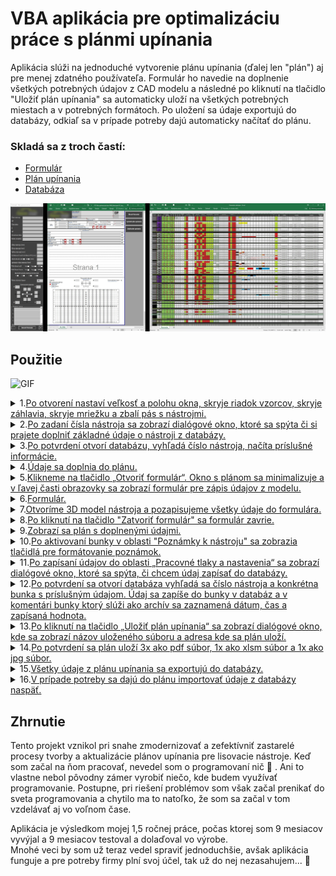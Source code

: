 # VBA aplikácia pre optimalizáciu práce s plánmi upínania

Aplikácia slúži na jednoduché vytvorenie plánu upínania (ďalej len "plán") aj pre menej zdatného používateľa. Formulár ho navedie na doplnenie všetkých potrebných údajov z CAD modelu a následné po kliknutí na tlačidlo "Uložiť plán upínania" sa automaticky uloží na všetkých potrebných miestach a v potrebných formátoch. Po uložení sa údaje exportujú do databázy, odkiaľ sa v prípade potreby dajú automaticky načítať do plánu.  

### Skladá sa z troch častí:  
- [Formulár](https://github.com/AdamVavro/VBA-project1/blob/KT05_05/Screenshots/06.%20Formul%C3%A1r.jpg)
- [Plán upínania](https://github.com/AdamVavro/VBA-project1/blob/KT05_05/Screenshots/01.%20Pr%C3%A1zdny%20pl%C3%A1n%20up%C3%ADnania.jpg)
- [Databáza](https://github.com/AdamVavro/VBA-project1/blob/KT05_05/Screenshots/27.2%20Datab%C3%A1za.jpg)


![Alternatívny text](https://github.com/AdamVavro/VBA-project1/blob/KT05_05/Screenshots/00.%20Komplet.jpg)


<!--1.TEST__________________________________________________________________________________________________________________-->

<!--<details><summary>1.<ins>TEST</ins></summary>
	
![SCRENSHOT](https://github.com/AdamVavro/VBA-project1/blob/KT05_05/Screenshots/%C5%A4ahovka/01.%20Pr%C3%A1zdny%20pl%C3%A1n%20up%C3%ADnania.jpg)
<details><summary>kód</summary>

![CODE](https://github.com/AdamVavro/VBA-project1/blob/KT05_05/Code/Code%20screenshots/01.%20Po%20otvoren%C3%AD%20nastav%C3%AD%20ve%C4%BEkos%C5%A5%20okna.jpg)
</details>
 
---
</details>-->

## Použitie

![GIF]()
<!--1._________________________________________________________________________________________________________________________________________________________________________________________________-->
<details><summary>1.<ins>Po otvorení nastaví veľkosť a polohu okna, skryje riadok vzorcov, skryje záhlavia, skryje mriežku a zbalí pás s nástrojmi.</ins></summary>

![SCRENSHOT](https://github.com/AdamVavro/VBA-project1/blob/KT05_05/Screenshots/01.%20Pr%C3%A1zdny%20pl%C3%A1n%20up%C3%ADnania.jpg)
<details><summary>kód</summary>

![CODE](https://github.com/AdamVavro/VBA-project1/blob/KT05_05/Code/Code%20screenshots/01.%20Po%20otvoren%C3%AD%20nastav%C3%AD%20ve%C4%BEkos%C5%A5%20okna.jpg)
</details>

---
</details>
<!--1.	[Po otvorení nastaví veľkosť a polohu okna, skryje riadok vzorcov, skryje záhlavia, skryje mriežku a zbalí pás s nástrojmi.](https://github.com/AdamVavro/VBA-project1/blob/KT05_05/Screenshots/%C5%A4ahovka/01.%20Pr%C3%A1zdny%20pl%C3%A1n%20up%C3%ADnania.jpg)<details><summary>Kód</summary>![Alternatívny text](https://github.com/AdamVavro/VBA-project1/blob/KT05_05/Code/Code%20screenshots/01.%20Po%20otvoren%C3%AD%20nastav%C3%AD%20ve%C4%BEkos%C5%A5%20okna.jpg)</details>-->

<!--2._________________________________________________________________________________________________________________________________________________________________________________________________-->
<details><summary>2.<ins>Po zadaní čísla nástroja sa zobrazí dialógové okno, ktoré sa spýta či si prajete doplniť základné údaje o nástroji z databázy.</ins></summary>

![SCRENSHOT](https://github.com/AdamVavro/VBA-project1/blob/KT05_05/Screenshots/02.%20Doplni%C5%A5%20%C3%BAdaje.jpg)
<details><summary>kód</summary>

![CODE](https://github.com/AdamVavro/VBA-project1/blob/KT05_05/Code/Code%20screenshots/02.%20%C4%8C%C3%ADslo%20n%C3%A1stroja.jpg)
</details>

---
</details>	 
<!--2.	[Po zadaní čísla nástroja sa zobrazí dialógové okno, ktoré sa spýta či si prajete doplniť základné údaje o nástroji z databázy.](https://github.com/AdamVavro/VBA-project1/blob/KT05_05/Screenshots/%C5%A4ahovka/02.%20Doplni%C5%A5%20%C3%BAdaje.jpg)<details><summary>Kód</summary>![Alternatívny text](https://github.com/AdamVavro/VBA-project1/blob/KT05_05/Code/Code%20screenshots/02.%20%C4%8C%C3%ADslo%20n%C3%A1stroja.jpg)</details>-->

<!--3._________________________________________________________________________________________________________________________________________________________________________________________________-->
<details><summary>3.<ins>Po potvrdení otvorí databázu, vyhľadá číslo nástroja, načíta príslušné informácie.</ins></summary>

![SCRENSHOT](https://github.com/AdamVavro/VBA-project1/blob/KT05_05/Screenshots/03.%20Na%C4%8D%C3%ADtanie%20%C3%BAdajov%20z%20datab%C3%A1zy.jpg)
<details><summary>kód</summary>

![CODE](https://github.com/AdamVavro/VBA-project1/blob/KT05_05/Code/Code%20screenshots/03.-04.%20Na%C4%8D%C3%ADta%20%C3%BAdaje%20z%20datab%C3%A1zy%20a%20dopln%C3%AD%20do%20pl%C3%A1nu.jpg)
</details>

---
</details>

<!--3.	[Po potvrdení otvorí databázu, vyhľadá číslo nástroja, načíta príslušné informácie.](https://github.com/AdamVavro/VBA-project1/blob/KT05_05/Screenshots/%C5%A4ahovka/03.%20Na%C4%8D%C3%ADtanie%20%C3%BAdajov%20z%20datab%C3%A1zy.jpg)<details><summary>Kód</summary>![Alternatívny text](https://github.com/AdamVavro/VBA-project1/blob/KT05_05/Code/Code%20screenshots/03.-04.%20Na%C4%8D%C3%ADta%20%C3%BAdaje%20z%20datab%C3%A1zy%20a%20dopln%C3%AD%20do%20pl%C3%A1nu.jpg)</details>-->

<!--4._________________________________________________________________________________________________________________________________________________________________________________________________-->
<details><summary>4.<ins>Údaje sa doplnia do plánu.</ins></summary>

![SCRENSHOT](https://github.com/AdamVavro/VBA-project1/blob/KT05_05/Screenshots/04.%20Automatick%C3%A9%20doplnenie%20%C3%BAdajov.jpg)
<details><summary>kód</summary>

![CODE](https://github.com/AdamVavro/VBA-project1/blob/KT05_05/Code/Code%20screenshots/03.-04.%20Na%C4%8D%C3%ADta%20%C3%BAdaje%20z%20datab%C3%A1zy%20a%20dopln%C3%AD%20do%20pl%C3%A1nu.jpg)
</details>

---
</details>

<!--4.	[Údaje sa doplnia do plánu.](https://github.com/AdamVavro/VBA-project1/blob/KT05_05/Screenshots/%C5%A4ahovka/04.%20Automatick%C3%A9%20doplnenie%20%C3%BAdajov.jpg)<details><summary>Kód</summary>![Alternatívny text](https://github.com/AdamVavro/VBA-project1/blob/KT05_05/Code/Code%20screenshots/03.-04.%20Na%C4%8D%C3%ADta%20%C3%BAdaje%20z%20datab%C3%A1zy%20a%20dopln%C3%AD%20do%20pl%C3%A1nu.jpg)</details>-->

<!--5._________________________________________________________________________________________________________________________________________________________________________________________________-->
<details><summary>5.<ins>Klikneme na tlačidlo „Otvoriť formulár“. Okno s plánom sa minimalizuje a v ľavej časti obrazovky sa zobrazí formulár pre zápis údajov z modelu.</ins></summary>

![SCRENSHOT](https://github.com/AdamVavro/VBA-project1/blob/KT05_05/Screenshots/05.%20Tla%C4%8Didlo%20otvori%C5%A5%20formul%C3%A1r.jpg)
<details><summary>kód</summary>

![CODE](https://github.com/AdamVavro/VBA-project1/blob/KT05_05/Code/Code%20screenshots/05.%20Tla%C4%8Didlo%20Otvori%C5%A5%20formul%C3%A1r.jpg)
</details>

---
</details>


<!--5.	[Klikneme na tlačidlo „Otvoriť formulár“. Okno s plánom sa minimalizuje a v ľavej časti obrazovky sa zobrazí formulár pre zápis údajov z modelu.](https://github.com/AdamVavro/VBA-project1/blob/KT05_05/Screenshots/%C5%A4ahovka/05.%20Tla%C4%8Didlo%20otvori%C5%A5%20formul%C3%A1r.jpg)<details><summary>Kód</summary>![Alternatívny text](https://github.com/AdamVavro/VBA-project1/blob/KT05_05/Code/Code%20screenshots/05.%20Tla%C4%8Didlo%20Otvori%C5%A5%20formul%C3%A1r.jpg)</details>-->

<!--6._________________________________________________________________________________________________________________________________________________________________________________________________-->
<details><summary>6.<ins>Formulár.</ins></summary>

![SCRENSHOT](https://github.com/AdamVavro/VBA-project1/blob/KT05_05/Screenshots/06.%20Formul%C3%A1r.jpg)
<details><summary>kód</summary>

[UserForm1.frm](https://github.com/AdamVavro/VBA-project1/blob/KT05_05/Code/Formulare/UserForm1.frm)
</details>

---
</details>


<!--6.	[Formulár.]()<details><summary>Kód</summary>![Alternatívny text]()</details>-->

<!--7._________________________________________________________________________________________________________________________________________________________________________________________________-->
<details><summary>7.<ins>Otvoríme 3D model nástroja a pozapisujeme všetky údaje do formulára.</ins></summary>

<!--![SCRENSHOT](https://github.com/AdamVavro/VBA-project1/blob/KT05_05/Screenshots/%C5%A4ahovka/07.%20Otvorenie%20CAD%20modelu.jpg)-->

<!--_________________________________________________________7.1_________________________________________________________________-->
<details><summary>7.1 Rozmery nástroja D, Š, V.</summary>

![SCRENSHOT](https://github.com/AdamVavro/VBA-project1/blob/KT05_05/Screenshots/08.%20Rozmery%20n%C3%A1stroja.jpg)
<details><summary>kód</summary>

![CODE](https://github.com/AdamVavro/VBA-project1/blob/KT05_05/Code/Code%20screenshots/08.%20Rozmery%20n%C3%A1stroja.jpg)
</details>

---
</details>
<!--_____________________________________________________________________________________________________________________________-->
<!--_________________________________________________________7.2__________________________________________________________________-->
<details><summary>7.2 Vzdialenosť medzi drážkami.</summary>

![SCRENSHOT](https://github.com/AdamVavro/VBA-project1/blob/KT05_05/Screenshots/09.Vzdialenos%C5%A5%20medzi%20dr%C3%A1%C5%BEkami.jpg)
<details><summary>kód</summary>

![CODE](https://github.com/AdamVavro/VBA-project1/blob/KT05_05/Code/Code%20screenshots/09.%20Vzdialenos%C5%A5%20medzi%20obl%C3%BAkmi..jpg)
</details>

---
</details>
<!--_____________________________________________________________________________________________________________________________-->
<!--_________________________________________________________7.3__________________________________________________________________-->
<details><summary>7.3 Zdvih GDF(OB).</summary>

![SCRENSHOT](https://github.com/AdamVavro/VBA-project1/blob/KT05_05/Screenshots/10.%20GDF(OB).jpg)
<details><summary>kód</summary>

![CODE](https://github.com/AdamVavro/VBA-project1/blob/KT05_05/Code/Code%20screenshots/10.%20Zdvih%20GDF(OB).jpg)
</details>

---
</details>
<!--_____________________________________________________________________________________________________________________________-->
<!--_________________________________________________________7.4__________________________________________________________________-->
<details><summary>7.4 Upínacia výška nástroja.</summary>

![SCRENSHOT](https://github.com/AdamVavro/VBA-project1/blob/KT05_05/Screenshots/11.%20Up%C3%ADnacia%20v%C3%BD%C5%A1ka%20n%C3%A1stroja.jpg)
<details><summary>kód</summary>

![CODE](https://github.com/AdamVavro/VBA-project1/blob/KT05_05/Code/Code%20screenshots/11.%20Up%C3%ADnacia%20v%C3%BD%C5%A1ka%20n8stroja.jpg)
</details>

---
</details>
<!--_____________________________________________________________________________________________________________________________-->
<!--_________________________________________________________7.5__________________________________________________________________-->
<details><summary>7.5 Prítomnosť pridržiavača alebo GDF a možnosť upnutia do lisov PWS.</summary>

![SCRENSHOT](https://github.com/AdamVavro/VBA-project1/blob/KT05_05/Screenshots/12.%20Pr%C3%ADtomnos%C5%A5%20pridr%C5%BEiava%C4%8Dov%20alebo%20GDF%20a%20mo%C5%BEnos%C5%A5%20upnutia%20do%20lisov%20PWS.jpg)
<details><summary>kód</summary>

![CODE](https://github.com/AdamVavro/VBA-project1/blob/KT05_05/Code/Code%20screenshots/12.%2C%2013.%20Pr%C3%ADtomnos%C5%A5%20pridr%C5%BEiava%C4%8Dov%2C%20mo%C5%BEnos%C5%A5%20upnutia.jpg)
</details>

---
</details>
<!--_____________________________________________________________________________________________________________________________-->
<!--_________________________________________________________7.6__________________________________________________________________-->
<details><summary>7.6 Dialógové okno „Prajete si vyznačiť pozíciu tlačných čapov?“.</summary>

![SCRENSHOT](https://github.com/AdamVavro/VBA-project1/blob/KT05_05/Screenshots/13.%20Prajete%20si%20vyzna%C4%8Di%C5%A5%20poz%C3%ADciu%20%C4%8Dapov.jpg)
<details><summary>kód</summary>

![CODE](https://github.com/AdamVavro/VBA-project1/blob/KT05_05/Code/Code%20screenshots/12.1%20Prajete%20si%20vyzna%C4%8Di%C5%A5%20poz%C3%ADciu%20tla%C4%8Dn%C3%BDch%20%C4%8Dapov.jpg)
</details>

---
</details>
<!--_____________________________________________________________________________________________________________________________-->
<!--_________________________________________________________7.7__________________________________________________________________-->
<details><summary>7.7 Po potvrdení sa formulár zatvorí okno s plánom zmení rozmer a presunie sa vľavo dole a zobrazí raster stola. Po aktivovaní bunky v rastri stola sa zobrazia tlačidlá „Centrovanie“, „Tlačný čap“, „Voľné miesto“, „OK“.</summary>

![SCRENSHOT](https://github.com/AdamVavro/VBA-project1/blob/KT05_05/Screenshots/14.%20Zobrazenie%20tla%C4%8Didiel%20a%20okna%20pre%20vyzna%C4%8Denie%20poz%C3%ADcie%20.jpg)
<details><summary>kód</summary>

![CODE](https://github.com/AdamVavro/VBA-project1/blob/KT05_05/Code/Code%20screenshots/14.%2C%2015.%2C%2016.%20Raster%20stola%2C%20tla%C4%8Didl%C3%A1%20rastra%2C%20n%C3%A1vrat.jpg)
</details>

---
</details>
<!--_____________________________________________________________________________________________________________________________-->
<!--_________________________________________________________7.8__________________________________________________________________-->
<details><summary>7.8 Pomocou zobrazených tlačidiel sa vyznačia pozície tlačných čapov.</summary>

![SCRENSHOT](https://github.com/AdamVavro/VBA-project1/blob/KT05_05/Screenshots/15.%20Vyzna%C4%8Denie%20poz%C3%ADcie%20%C4%8Dapov%2C%20potvrdit%20OK.jpg)
<details><summary>kód</summary>

![CODE](https://github.com/AdamVavro/VBA-project1/blob/KT05_05/Code/Code%20screenshots/15.%20Tla%C4%8Didl%C3%A1%20rastra.jpg)
</details>

---
</details>
<!--_____________________________________________________________________________________________________________________________-->
<!--_________________________________________________________7.9__________________________________________________________________-->
<details><summary>7.9 Keď je všetko vyznačené pomocou tlačidla „OK“ sa okno zavrie a opäť sa zobrazí formulár.</summary>

![SCRENSHOT](https://github.com/AdamVavro/VBA-project1/blob/KT05_05/Screenshots/16.%20N%C3%A1vrat%20do%20formul%C3%A1ra.jpg)
<details><summary>kód</summary>

![CODE](https://github.com/AdamVavro/VBA-project1/blob/KT05_05/Code/Code%20screenshots/16.%20Tla%C4%8Didlo%20OK.jpg)
</details>

---
</details>
<!--_____________________________________________________________________________________________________________________________-->
<!--_________________________________________________________7.10__________________________________________________________________-->
<details><summary>7.10 Priemer centrovania.</summary>

![SCRENSHOT](https://github.com/AdamVavro/VBA-project1/blob/KT05_05/Screenshots/17.%20Priemer%20centrovania.jpg)
<details><summary>kód</summary>

</details>

---
</details>
<!--_____________________________________________________________________________________________________________________________-->
<!--_________________________________________________________7.11__________________________________________________________________-->
<details><summary>7.11 Po zapísaní súradníc centrovania z modelu sa automaticky prevedú na súradnice plánu upínania  a podľa nich sa vyznačí v rastri stola pozícia centrovania.</summary>

![SCRENSHOT](https://github.com/AdamVavro/VBA-project1/blob/KT05_05/Screenshots/18.%20S%C3%BAradnice%20centrovania.jpg)
<details><summary>kód</summary>

![CODE](https://github.com/AdamVavro/VBA-project1/blob/KT05_05/Code/Code%20screenshots/18.1%20Centrovanie%20n%C3%A1stroja.jpg)
![CODE](https://github.com/AdamVavro/VBA-project1/blob/KT05_05/Code/Code%20screenshots/18.2%20Centrovanie%20n%C3%A1stroja.jpg)
</details>

---
</details>
<!--_____________________________________________________________________________________________________________________________-->
<!--_________________________________________________________7.12__________________________________________________________________-->
<details><summary>7.12 Po zadaní smeru lisovania sa v pláne zobrazí smer lisovania.</summary>

![SCRENSHOT](https://github.com/AdamVavro/VBA-project1/blob/KT05_05/Screenshots/19.%20Smer%20lisovania.jpg)
<details><summary>kód</summary>

![CODE](https://github.com/AdamVavro/VBA-project1/blob/KT05_05/Code/Code%20screenshots/19.%20Smer%20lisovania.jpg)
</details>

---
</details>
<!--_____________________________________________________________________________________________________________________________-->
<!--_________________________________________________________7.13__________________________________________________________________-->
<details><summary>7.13 Vyplniť poznámky.</summary>

![SCRENSHOT](https://github.com/AdamVavro/VBA-project1/blob/KT05_05/Screenshots/20.%20Pozn%C3%A1mky(1).jpg)
<details><summary>kód</summary>

![CODE](https://github.com/AdamVavro/VBA-project1/blob/KT05_05/Code/Code%20screenshots/20.%20Pozn%C3%A1mky.jpg)
</details>

---
</details>
<!--_____________________________________________________________________________________________________________________________-->

---
</details>


<!--[Otvoríme 3D model nástroja a pozapisujeme všetky údaje do formulára.](https://github.com/AdamVavro/VBA-project1/blob/KT05_05/Screenshots/%C5%A4ahovka/07.%20Otvorenie%20CAD%20modelu.jpg)
<details>

<summary>



  </summary>

-	[Rozmery nástroja D, Š, V.]()<details><summary>Kód</summary>![Alternatívny text]()</details>

-	[Vzdialenosť medzi drážkami]()<details><summary>Kód</summary>![Alternatívny text]()</details>

-	[GDF(OB)]()<details><summary>Kód</summary>![Alternatívny text]()</details>

-	[Upínacia výška nástroja]()<details><summary>Kód</summary>![Alternatívny text]()</details>

-	[Prítomnosť pridržiavača alebo GDF a možnosť upnutia do lisov PWS]()<details><summary>Kód</summary>![Alternatívny text]()</details>

-	[Dialógové okno „Prajete si vyznačiť pozíciu tlačných čapov?“.]()<details><summary>Kód</summary>![Alternatívny text]()</details>

-	[Po potvrdení sa formulár zatvorí okno s plánom zmení rozmer a presunie sa vľavo dole a zobrazí raster stola. Po aktivovaní bunky v rastri stola sa zobrazia tlačidlá „Centrovanie“, „Tlačný čap“, „Voľné miesto“, „OK“.]()<details><summary>Kód</summary>!     [Alternatívny text]()</details>

-	[Pomocou zobrazených tlačidiel sa vyznačia pozície tlačných čapov.]()<details><summary>Kód</summary>![Alternatívny text]()</details>

-	[Keď je všetko vyznačené pomocou tlačidla „OK“ sa okno zavrie a opäť sa zobrazí formulár.]()<details><summary>Kód</summary>![Alternatívny text]()</details>

-	[Priemer centrovania]()<details><summary>Kód</summary>![Alternatívny text]()</details>

-	[Po zapísaní súradníc centrovania z modelu sa automaticky prevedú na súradnice plánu upínania  a podľa nich sa vyznačí v rastri stola pozícia centrovania.]()<details><summary>Kód</summary>![Alternatívny text]()</details>

-	[Po zadaní smeru lisovania sa v pláne zobrazí smer lisovania]()<details><summary>Kód</summary>![Alternatívny text]()</details>

- [Vyplniť poznámky]()<details><summary>Kód</summary>![Alternatívny text]()</details>

</details>-->

<!--8._________________________________________________________________________________________________________________________________________________________________________________________________-->
<details><summary>8.<ins>Po kliknutí na tlačidlo "Zatvoriť formulár" sa formulár zavrie.</ins></summary>

![SCRENSHOT](https://github.com/AdamVavro/VBA-project1/blob/KT05_05/Screenshots/20.%20Pozn%C3%A1mky%2C%20zatvori%C5%A5%20formul%C3%A1r.jpg)
<details><summary>kód</summary>

![CODE](https://github.com/AdamVavro/VBA-project1/blob/KT05_05/Code/Code%20screenshots/20.1%20Zatvorit%20formul%C3%A1r.jpg)
</details>

---
</details>

 <!-- 8. <details><summary>Po kliknutí na tlačidlo "Zatvoriť formulár" sa formulár zavrie.</summary>
![Alternatívny text](https://github.com/AdamVavro/VBA-project1/blob/KT05_05/Screenshots/%C5%A4ahovka/00.%20Komplet.jpg)
        ![Alternatívny text](https://github.com/AdamVavro/VBA-project1/blob/KT05_05/Code/Code%20screenshots/20.%20Pozn%C3%A1mky%2C%20Zatvorit%20formul%C3%A1r.jpg)</details>-->

 <!--9._________________________________________________________________________________________________________________________________________________________________________________________________-->
<details><summary>9.<ins>Zobrazí sa plán s doplnenými údajmi.</ins></summary>

![SCRENSHOT](https://github.com/AdamVavro/VBA-project1/blob/KT05_05/Screenshots/21.%20Na%C4%8D%C3%ADtanie%20udajov%20z%20formul%C3%A1ra%20do%20pl%C3%A1nu.jpg)
<!--<details><summary>kód</summary>-->

<!--![CODE]()-->
<!--</details>-->

---
</details>

  <!--9.	[Zobrazí sa plán s doplnenými údajmi.]()<details><summary>Kód</summary>![Alternatívny text]()</details>-->

  <!--10._________________________________________________________________________________________________________________________________________________________________________________________________-->
<details><summary>10.<ins>Po aktivovaní bunky v oblasti "Poznámky k nástroju" sa zobrazia tlačidlá pre formátovanie poznámok.</ins></summary>

![SCRENSHOT](https://github.com/AdamVavro/VBA-project1/blob/KT05_05/Screenshots/22.%20Form%C3%A1tovanie%20pozn%C3%A1mok.jpg)
<details><summary>kód</summary>

![CODE](https://github.com/AdamVavro/VBA-project1/blob/KT05_05/Code/Code%20screenshots/22.%20Form%C3%A1tovanie%20pozn%C3%A1mok.jpg)
</details>

---
</details>

 <!-- 10.	[Po aktivovaní bunky v oblasti poznámky k nástroju sa zobrazia tlačidlá pre formátovanie poznámok.]()<details><summary>Kód</summary>![Alternatívny text]()</details>-->

<!--11._________________________________________________________________________________________________________________________________________________________________________________________________-->
<details><summary>11.<ins>Po zapísaní údajov do oblasti „Pracovné tlaky a nastavenia“ sa zobrazí dialógové okno, ktoré sa spýta, či chcem údaj zapísať do databázy.</ins></summary>

![SCRENSHOT](https://github.com/AdamVavro/VBA-project1/blob/KT05_05/Screenshots/23.%20Ulo%C5%BEi%C5%A5%20parametre%20do%20datab%C3%A1zy.jpg)
<details><summary>kód</summary>

![CODE](https://github.com/AdamVavro/VBA-project1/blob/KT05_05/Code/Code%20screenshots/23.%2C%2024.%20Importuje%20Pracovn%C3%A9%20tlaky%20a%20nastavenia%20do%20datab%C3%A1zy.jpg)
</details>

---
</details>

 <!-- 11.	[Po zapísaní údajov do oblasti „Pracovné tlaky a nastavenia“ sa zobrazí dialógové okno, ktoré sa spýta, či chcem údaj zapísať do databázy.]()<details><summary>Kód</summary>![Alternatívny text]()</details>-->

<!--12._________________________________________________________________________________________________________________________________________________________________________________________________-->
<details><summary>12.<ins>Po potvrdení sa otvorí databáza vyhľadá sa číslo nástroja a konkrétna bunka s príslušným údajom. Údaj sa zapíše do bunky v databáz a v komentári bunky ktorý slúži ako archív sa zaznamená dátum, čas a zapísaná hodnota.</ins></summary>

![SCRENSHOT](https://github.com/AdamVavro/VBA-project1/blob/KT05_05/Screenshots/23.%20Z%C3%A1pis%20parametrov%20do%20datab%C3%A1zy.jpg)
![SCRENSHOT](https://github.com/AdamVavro/VBA-project1/blob/KT05_05/Screenshots/24.%20Arch%C3%ADv%20parametrov%20v%20koment%C3%A1ri.jpg)
<details><summary>kód</summary>

![CODE](https://github.com/AdamVavro/VBA-project1/blob/KT05_05/Code/Code%20screenshots/23.%2C%2024.%20Importuje%20Pracovn%C3%A9%20tlaky%20a%20nastavenia%20do%20datab%C3%A1zy.jpg)
</details>

---
</details>


 <!-- 12.	[Po potvrdení sa otvorí databáza vyhľadá sa číslo nástroja a konkrétna bunka s príslušným údajom. Údaj sa zapíše do bunky v databáz a v komentári bunky ktorý slúži ako archív sa zaznamená dátum, čas a zapísaná hodnota.]()<details><summary>Kód</summary>![Alternatívny text]()</details>-->

<!--13._________________________________________________________________________________________________________________________________________________________________________________________________-->
<details><summary>13.<ins>Po kliknutí na tlačidlo „Uložiť plán upínania“ sa zobrazí dialógové okno, kde sa zobrazí názov uloženého súboru a adresa kde sa plán uloží.</ins></summary>

![SCRENSHOT](https://github.com/AdamVavro/VBA-project1/blob/KT05_05/Screenshots/25.%20Tla%C4%8Didlo%20ulo%C5%BEi%C5%A5%20pl%C3%A1n%20up%C3%ADnania.jpg)
<details><summary>kód</summary>

![CODE](https://github.com/AdamVavro/VBA-project1/blob/KT05_05/Code/Code%20screenshots/25.%20Ulo%C5%BEi%C5%A5%20pl%C3%A1n%20up%C3%ADnania.jpg)
</details>

---
</details>


 <!-- 13.	[Po kliknutí na tlačidlo „Uložiť plán upínania“ sa zobrazí dialógové okno, kde sa zobrazí názov uloženého súboru a adresa kde sa plán uloží.]()<details><summary>Kód</summary>![Alternatívny text]()</details>-->

<!--14._________________________________________________________________________________________________________________________________________________________________________________________________-->
<details><summary>14.<ins>Po potvrdení sa plán uloží 3x ako pdf súbor, 1x ako xlsm súbor a 1x ako jpg súbor.</ins></summary>

![SCRENSHOT](https://github.com/AdamVavro/VBA-project1/blob/KT05_05/Screenshots/26.%20Ulo%C5%BE%C3%AD%20ako%20pdf%2C%20xlsm%2C%20jpg.jpg)
<details><summary>kód</summary>

![CODE](https://github.com/AdamVavro/VBA-project1/blob/KT05_05/Code/Code%20screenshots/25.%20Ulo%C5%BEi%C5%A5%20pl%C3%A1n%20up%C3%ADnania.jpg)
</details>

---
</details>


<!--  14.	[Po potvrdení sa plán uloží 3x ako pdf súbor, 1x ako xlsm súbor a 1x ako jpg súbor.]()<details><summary>Kód</summary>![Alternatívny text]()</details>-->

<!--15._________________________________________________________________________________________________________________________________________________________________________________________________-->
<details><summary>15.<ins>Všetky údaje z plánu upínania sa exportujú do databázy.</ins></summary>

![SCRENSHOT](https://github.com/AdamVavro/VBA-project1/blob/KT05_05/Screenshots/27.1%20V%C5%A1etky%20%C3%BAdaje%20ulo%C5%BE%C3%AD%20do%20datab%C3%A1zy.jpg)
<details><summary>kód</summary>

![CODE](https://github.com/AdamVavro/VBA-project1/blob/KT05_05/Code/Code%20screenshots/27.%20Export%20%C3%BAdajov.png)
</details>

---
</details>


 <!-- 15.	[Všetky údaje z plánu upínania sa exportujú do databázy]()<details><summary>Kód</summary>![Alternatívny text]()</details>-->

<!--16._________________________________________________________________________________________________________________________________________________________________________________________________-->
<details><summary>16.<ins>V prípade potreby sa dajú do plánu importovať údaje z databázy naspäť.</ins></summary>

![SCRENSHOT](https://github.com/AdamVavro/VBA-project1/blob/KT05_05/Screenshots/28.1%20V%20pr%C3%ADpade%20potreby%20na%C4%8D%C3%ADta%20%C3%BAdaje%20z%20datab%C3%A1zy.jpg)
![SCRENSHOT](https://github.com/AdamVavro/VBA-project1/blob/KT05_05/Screenshots/28.2%20V%20pr%C3%ADpade%20potreby%20na%C4%8D%C3%ADta%20%C3%BAdaje%20z%20datab%C3%A1zy(1).jpg)
![SCRENSHOT](https://github.com/AdamVavro/VBA-project1/blob/KT05_05/Screenshots/28.3%20V%20pr%C3%ADpade%20potreby%20na%C4%8D%C3%ADta%20%C3%BAdaje%20z%20datab%C3%A1zy(2).jpg)
![SCRENSHOT](https://github.com/AdamVavro/VBA-project1/blob/KT05_05/Screenshots/28.4%20Vyplenie%20pl%C3%A1nu%20na%C4%8D%C3%ADtan%C3%ADm%20%C3%BAdajov%20z%20datab%C3%A1zy.jpg)
<details><summary>kód</summary>

![CODE](https://github.com/AdamVavro/VBA-project1/blob/KT05_05/Code/Code%20screenshots/28.%20Import%20%C3%BAdajov.png)
</details>

---
</details>

 <!-- 16.	[V prípade potreby sa dajú do plánu importovať údaje z databázy naspať.]()<details><summary>Kód</summary>![Alternatívny text]()</details>-->

## Zhrnutie

Tento projekt vznikol pri snahe zmodernizovať a zefektívniť zastarelé procesy tvorby a aktualizácie plánov upínania pre lisovacie nástroje. Keď som začal na ňom pracovať, nevedel som o programovaní nič :exploding_head: . Ani to vlastne nebol pôvodny zámer vyrobiť niečo, kde budem využívať programovanie. Postupne, pri riešení problémov som však začal prenikať do sveta programovania a chytilo ma to natoľko, že som sa začal v tom vzdelávať aj vo voľnom čase.  

Aplikácia je výsledkom mojej 1,5 ročnej práce, počas ktorej som 9 mesiacov vyvýjal a 9 mesiacov testoval a dolaďoval vo výrobe.  
Mnohé veci by som už teraz vedel spraviť jednoduchšie, avšak aplikácia funguje a pre potreby firmy plní svoj účel, tak už do nej nezasahujem... :slightly_smiling_face:

